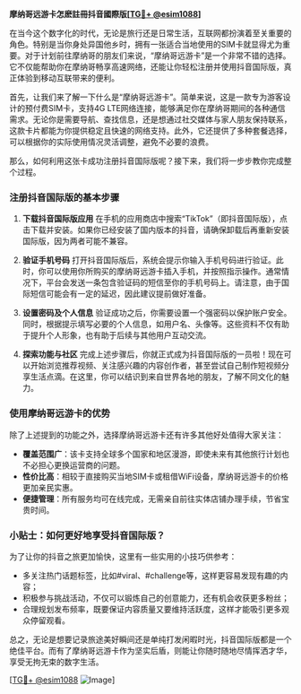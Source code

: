 **摩纳哥远游卡怎麽註冊抖音國際版[[TG💪+ @esim1088](https://t.me/s/esim1088)]**

在当今这个数字化的时代，无论是旅行还是日常生活，互联网都扮演着至关重要的角色。特别是当你身处异国他乡时，拥有一张适合当地使用的SIM卡就显得尤为重要。对于计划前往摩纳哥的朋友们来说，“摩纳哥远游卡”是一个非常不错的选择。它不仅能帮助你在摩纳哥畅享高速网络，还能让你轻松注册并使用抖音国际版，真正体验到移动互联带来的便利。

首先，让我们来了解一下什么是“摩纳哥远游卡”。简单来说，这是一款专为游客设计的预付费SIM卡，支持4G LTE网络连接，能够满足你在摩纳哥期间的各种通信需求。无论你是需要导航、查找信息，还是想通过社交媒体与家人朋友保持联系，这款卡片都能为你提供稳定且快速的网络支持。此外，它还提供了多种套餐选择，可以根据你的实际使用情况灵活调整，避免不必要的浪费。

那么，如何利用这张卡成功注册抖音国际版呢？接下来，我们将一步步教你完成整个过程。

### 注册抖音国际版的基本步骤

1. **下载抖音国际版应用**
   在手机的应用商店中搜索“TikTok”（即抖音国际版），点击下载并安装。如果你已经安装了国内版本的抖音，请确保卸载后再重新安装国际版，因为两者可能不兼容。

2. **验证手机号码**
   打开抖音国际版后，系统会提示你输入手机号码进行验证。此时，你可以使用你所购买的摩纳哥远游卡插入手机，并按照指示操作。通常情况下，平台会发送一条包含验证码的短信至你的手机号码上。请注意，由于国际短信可能会有一定的延迟，因此建议提前做好准备。

3. **设置密码及个人信息**
   验证成功之后，你需要设置一个强密码以保护账户安全。同时，根据提示填写必要的个人信息，如用户名、头像等。这些资料不仅有助于提升个人形象，也有助于后续与其他用户互动交流。

4. **探索功能与社区**
   完成上述步骤后，你就正式成为抖音国际版的一员啦！现在可以开始浏览推荐视频、关注感兴趣的内容创作者，甚至尝试自己制作短视频分享生活点滴。在这里，你可以结识到来自世界各地的朋友，了解不同文化的魅力。

### 使用摩纳哥远游卡的优势

除了上述提到的功能之外，选择摩纳哥远游卡还有许多其他好处值得大家关注：

- **覆盖范围广**：该卡支持全球多个国家和地区漫游，即使未来有其他旅行计划也不必担心更换运营商的问题。
- **性价比高**：相较于直接购买当地SIM卡或租借WiFi设备，摩纳哥远游卡的价格更加亲民实惠。
- **便捷管理**：所有服务均可在线完成，无需亲自前往实体店铺办理手续，节省宝贵时间。

### 小贴士：如何更好地享受抖音国际版？

为了让你的抖音之旅更加愉快，这里有一些实用的小技巧供参考：

- 多关注热门话题标签，比如#viral、#challenge等，这样更容易发现有趣的内容；
- 积极参与挑战活动，不仅可以锻炼自己的创意能力，还有机会收获更多粉丝；
- 合理规划发布频率，既要保证内容质量又要维持活跃度，这样才能吸引更多观众停留观看。

总之，无论是想要记录旅途美好瞬间还是单纯打发闲暇时光，抖音国际版都是一个绝佳平台。而有了摩纳哥远游卡作为坚实后盾，则能让你随时随地尽情挥洒才华，享受无拘无束的数字生活。

[[TG💪+ @esim1088](https://t.me/s/esim1088) ![Image](https://i.postimg.cc/4NQfJmqS/Snipaste-2025-05-13-00-14-12.png)]